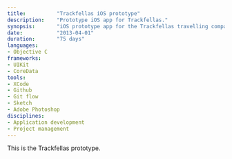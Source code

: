 ```yaml
---
title: 			"Trackfellas iOS prototype"
description:	"Prototype iOS app for Trackfellas."
synopsis:		"iOS prototype app for the Trackfellas travelling companion."
date:			"2013-04-01"
duration:		"75 days"
languages: 		
- Objective C
frameworks:
- UIKit
- CoreData
tools:
- XCode
- Github
- Git flow
- Sketch
- Adobe Photoshop
disciplines:
- Application development
- Project management
---
```


This is the Trackfellas prototype.